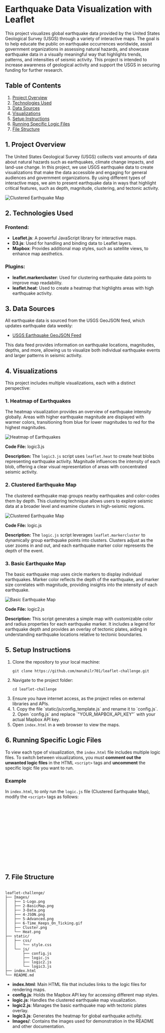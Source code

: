 <h1>Earthquake Data Visualization with Leaflet</h1>

<p>This project visualizes global earthquake data provided by the United States Geological Survey (USGS) through a variety of interactive maps. The goal is to help educate the public on earthquake occurrences worldwide, assist government organizations in assessing natural hazards, and showcase earthquake data in a visually meaningful way that highlights trends, patterns, and intensities of seismic activity. This project is intended to increase awareness of geological activity and support the USGS in securing funding for further research.</p>

<h2>Table of Contents</h2>
<ol>
  <li><a href="#project-overview">Project Overview</a></li>
  <li><a href="#technologies-used">Technologies Used</a></li>
  <li><a href="#data-sources">Data Sources</a></li>
  <li><a href="#visualizations">Visualizations</a></li>
  <li><a href="#setup-instructions">Setup Instructions</a></li>
  <li><a href="#running-specific-logic-files">Running Specific Logic Files</a></li>
  <li><a href="#file-structure">File Structure</a></li>
</ol>

<h2 id="project-overview">1. Project Overview</h2>
<p>The United States Geological Survey (USGS) collects vast amounts of data about natural hazards such as earthquakes, climate change impacts, and land-use change. In this project, we use USGS earthquake data to create visualizations that make the data accessible and engaging for general audiences and government organizations. By using different types of interactive maps, we aim to present earthquake data in ways that highlight critical features, such as depth, magnitude, clustering, and tectonic activity.</p>
<img src="Images/1-Logo.png" alt="Clustered Earthquake Map">

<h2 id="technologies-used">2. Technologies Used</h2>
<h3>Frontend:</h3>
<ul>
  <li><strong>Leaflet.js</strong>: A powerful JavaScript library for interactive maps.</li>
  <li><strong>D3.js</strong>: Used for handling and binding data to Leaflet layers.</li>
  <li><strong>Mapbox</strong>: Provides additional map styles, such as satellite views, to enhance map aesthetics.</li>
</ul>

<h3>Plugins:</h3>
<ul>
  <li><strong>leaflet.markercluster</strong>: Used for clustering earthquake data points to improve map readability.</li>
  <li><strong>leaflet.heat</strong>: Used to create a heatmap that highlights areas with high earthquake activity.</li>
</ul>

<h2 id="data-sources">3. Data Sources</h2>
<p>All earthquake data is sourced from the USGS GeoJSON feed, which updates earthquake data weekly:</p>
<ul>
  <li><a href="https://earthquake.usgs.gov/earthquakes/feed/v1.0/summary/all_week.geojson">USGS Earthquake GeoJSON Feed</a></li>
</ul>
<p>This data feed provides information on earthquake locations, magnitudes, depths, and more, allowing us to visualize both individual earthquake events and larger patterns in seismic activity.</p>

<h2 id="visualizations">4. Visualizations</h2>
<p>This project includes multiple visualizations, each with a distinct perspective:</p>

<h3>1. Heatmap of Earthquakes</h3>
<p>The heatmap visualization provides an overview of earthquake intensity globally. Areas with higher earthquake magnitude are displayed with warmer colors, transitioning from blue for lower magnitudes to red for the highest magnitudes.</p>
<img src="Images/Heat.png" alt="Heatmap of Earthquakes">
<p><strong>Code File:</strong> logic3.js</p>
<p><strong>Description:</strong> The <code>logic3.js</code> script uses <code>leaflet.heat</code> to create heat blobs representing earthquake activity. Magnitude influences the intensity of each blob, offering a clear visual representation of areas with concentrated seismic activity.</p>

<h3>2. Clustered Earthquake Map</h3>
<p>The clustered earthquake map groups nearby earthquakes and color-codes them by depth. This clustering technique allows users to explore seismic data at a broader level and examine clusters in high-seismic regions.</p>
<img src="Images/5-Advanced.png" alt="Clustered Earthquake Map">
<p><strong>Code File:</strong> logic.js</p>
<p><strong>Description:</strong> The <code>logic.js</code> script leverages <code>leaflet.markercluster</code> to dynamically group earthquake points into clusters. Clusters adjust as the user zooms in and out, and each earthquake marker color represents the depth of the event.</p>

<h3>3. Basic Earthquake Map</h3>
<p>The basic earthquake map uses circle markers to display individual earthquakes. Marker color reflects the depth of the earthquake, and marker size correlates with magnitude, providing insights into the intensity of each earthquake.</p>
<img src="Images/2-BasicMap.png" alt="Basic Earthquake Map">
<p><strong>Code File:</strong> logic2.js</p>
<p><strong>Description:</strong> This script generates a simple map with customizable color and radius properties for each earthquake marker. It includes a legend for earthquake depth and provides an overlay of tectonic plates, aiding in understanding earthquake locations relative to tectonic boundaries.</p>

<h2 id="setup-instructions">5. Setup Instructions</h2>
<ol>
  <li>Clone the repository to your local machine:
    <pre><code>git clone https://github.com/manahilr701/leaflet-challenge.git</code></pre>
  </li>
  <li>Navigate to the project folder:
    <pre><code>cd leaflet-challenge</code></pre>
  </li>
  <li>Ensure you have internet access, as the project relies on external libraries and APIs.</li>
  <li>1. Copy the file `static/js/config_template.js` and rename it to `config.js`.
2. Open `config.js` and replace `"YOUR_MAPBOX_API_KEY"` with your actual Mapbox API key.</li>

  <li>Open <code>index.html</code> in a web browser to view the maps.</li>
</ol>

<h2 id="running-specific-logic-files">6. Running Specific Logic Files</h2>
<p>To view each type of visualization, the <code>index.html</code> file includes multiple logic files. To switch between visualizations, you must <strong>comment out the unwanted logic files</strong> in the HTML <code>&lt;script&gt;</code> tags and <strong>uncomment</strong> the specific logic file you want to run.</p>

<h3>Example</h3>
<p>In <code>index.html</code>, to only run the <code>logic.js</code> file (Clustered Earthquake Map), modify the <code>&lt;script&gt;</code> tags as follows:</p>
<pre><code>
<!-- Uncomment only the desired logic file and comment out the others -->
<!-- Clustered Earthquake Map Logic -->
<script type="text/javascript" src="static/js/logic.js"></script>

<!-- Satellite Map Logic -->
<!-- <script type="text/javascript" src="static/js/logic2.js"></script> -->

<!-- Heatmap Logic -->
<!-- <script type="text/javascript" src="static/js/logic3.js"></script> -->
</code></pre>

<h2 id="file-structure">7. File Structure</h2>
<pre><code>
leaflet-challenge/
├── Images/
│   ├── 1-Logo.png
│   ├── 2-BasicMap.png
│   ├── 3-Data.png
│   ├── 4-JSON.png
│   ├── 5-Advanced.png
│   ├── 6-Time_Keeps_On_Ticking.gif
│   ├── Cluster.png
│   └── Heat.png
├── static/
│   ├── css/
│   │   └── style.css
│   └── js/
│       ├── config.js
│       ├── logic.js
│       ├── logic2.js
│       └── logic3.js
├── index.html
└── README.md
</code></pre>

<ul>
  <li><strong>index.html</strong>: Main HTML file that includes links to the logic files for rendering maps.</li>
  <li><strong>config.js</strong>: Holds the Mapbox API key for accessing different map styles.</li>
  <li><strong>logic.js</strong>: Handles the clustered earthquake map visualization.</li>
  <li><strong>logic2.js</strong>: Manages the basic earthquake map with tectonic plates overlay.</li>
  <li><strong>logic3.js</strong>: Generates the heatmap for global earthquake activity.</li>
  <li><strong>Images/</strong>: Contains the images used for demonstration in the README and other documentation.</li>
</ul>
